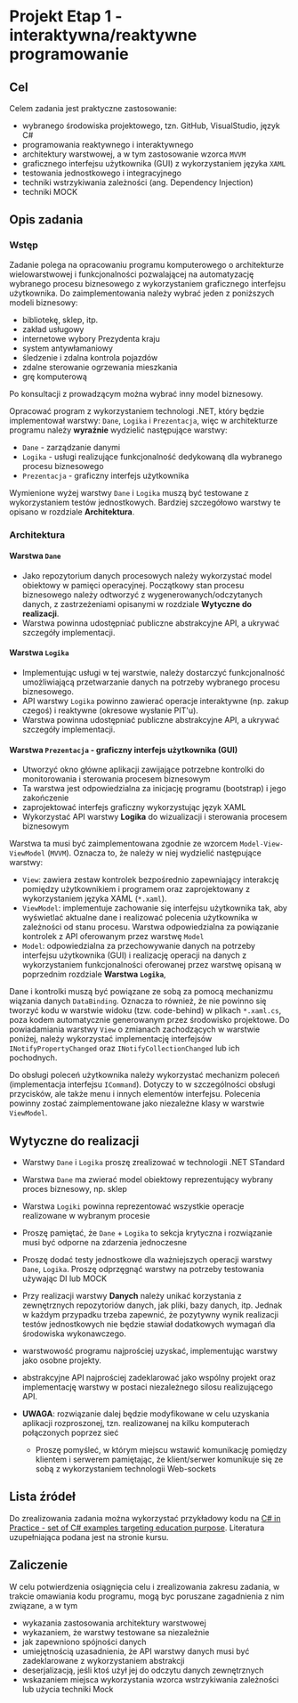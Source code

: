 # Projekt Etap 1 - interaktywna/reaktywne programowanie

## Cel

Celem zadania jest praktyczne zastosowanie:

- wybranego środowiska projektowego, tzn. GitHub, VisualStudio, język C#
- programowania reaktywnego i interaktywnego
- architektury warstwowej, a w tym zastosowanie wzorca `MVVM`
- graficznego interfejsu użytkownika (GUI) z wykorzystaniem języka `XAML`
- testowania jednostkowego i integracyjnego
- techniki wstrzykiwania zależności (ang. Dependency Injection)
- techniki MOCK

## Opis zadania

### Wstęp

Zadanie polega na opracowaniu programu komputerowego o architekturze wielowarstwowej i funkcjonalności pozwalającej na automatyzację wybranego procesu biznesowego z wykorzystaniem graficznego interfejsu użytkownika. Do zaimplementowania należy wybrać jeden z poniższych modeli biznesowy:

- bibliotekę, sklep, itp.
- zakład usługowy
- internetowe wybory Prezydenta kraju
- system antywłamaniowy
- śledzenie i zdalna kontrola pojazdów
- zdalne sterowanie ogrzewania mieszkania
- grę komputerową

Po konsultacji z prowadzącym można wybrać inny model biznesowy.

Opracować program z wykorzystaniem technologi .NET, który będzie implementował warstwy: `Dane`, `Logika` i `Prezentacja`, więc w architekturze programu należy **wyraźnie** wydzielić następujące warstwy:

- `Dane` - zarządzanie danymi
- `Logika` - usługi realizujące funkcjonalność dedykowaną dla wybranego procesu biznesowego
- `Prezentacja` - graficzny interfejs użytkownika

Wymienione wyżej warstwy `Dane` i `Logika` muszą być testowane z wykorzystaniem testów jednostkowych. Bardziej szczegółowo warstwy te opisano w rozdziale **Architektura**.

### Architektura

#### Warstwa `Dane`

- Jako repozytorium danych procesowych należy wykorzystać model obiektowy w pamięci operacyjnej. Początkowy stan procesu biznesowego należy odtworzyć z wygenerowanych/odczytanych danych, z zastrzeżeniami opisanymi w rozdziale **Wytyczne do realizacji**.
- Warstwa powinna udostępniać publiczne abstrakcyjne API, a ukrywać szczegóły implementacji.

#### Warstwa `Logika`

- Implementując usługi w tej warstwie, należy dostarczyć funkcjonalność umożliwiającą przetwarzanie danych na potrzeby wybranego procesu biznesowego.
- API warstwy `Logika` powinno zawierać operacje interaktywne (np. zakup czegoś) i reaktywne (okresowe wysłanie PIT'u).
- Warstwa powinna udostępniać publiczne abstrakcyjne API, a ukrywać szczegóły implementacji.

#### Warstwa `Prezentacja` - graficzny interfejs użytkownika (GUI)

- Utworzyć okno główne aplikacji zawijające potrzebne kontrolki do monitorowania i sterowania procesem biznesowym
- Ta warstwa jest odpowiedzialna za inicjację programu (bootstrap) i jego zakończenie
- zaprojektować interfejs graficzny wykorzystując język XAML
- Wykorzystać API warstwy **Logika** do wizualizacji i sterowania procesem biznesowym

Warstwa ta musi być zaimplementowana zgodnie ze wzorcem `Model-View-ViewModel` (`MVVM`). Oznacza to, że należy w niej wydzielić następujące warstwy:

- `View`: zawiera zestaw kontrolek bezpośrednio zapewniający interakcję pomiędzy użytkownikiem i programem oraz zaprojektowany z wykorzystaniem języka XAML (`*.xaml`).
- `ViewModel`: implementuje zachowanie się interfejsu użytkownika tak, aby wyświetlać aktualne dane i realizować polecenia użytkownika w zależności od stanu procesu. Warstwa odpowiedzialna za powiązanie kontrolek z API oferowanym przez warstwę `Model`
- `Model`: odpowiedzialna za przechowywanie danych na potrzeby interfejsu użytkownika (GUI) i realizację operacji na danych z wykorzystaniem funkcjonalności oferowanej przez warstwę opisaną w poprzednim rozdziale **Warstwa `Logika`**,

Dane i kontrolki muszą być powiązane ze sobą za pomocą mechanizmu wiązania danych `DataBinding`. Oznacza to również, że nie powinno się tworzyć kodu w warstwie widoku (tzw. code-behind) w plikach `*.xaml.cs`, poza kodem automatycznie generowanym przez środowisko projektowe. Do powiadamiania warstwy `View` o zmianach zachodzących w warstwie poniżej, należy wykorzystać implementację interfejsów `INotifyPropertyChanged` oraz `INotifyCollectionChanged` lub ich pochodnych.

Do obsługi poleceń użytkownika należy wykorzystać mechanizm poleceń (implementacja interfejsu `ICommand`). Dotyczy to w szczególności obsługi przycisków, ale także menu i innych elementów interfejsu. Polecenia powinny zostać zaimplementowane jako niezależne klasy w warstwie `ViewModel`.

## Wytyczne do realizacji

- Warstwy `Dane` i `Logika` proszę zrealizować w technologii .NET STandard
- Warstwa `Dane` ma zwierać model obiektowy reprezentujący wybrany proces biznesowy, np. sklep
- Warstwa `Logiki` powinna reprezentować wszystkie operacje realizowane w wybranym procesie
- Proszę pamiętać, że `Dane` + `Logika` to sekcja krytyczna i rozwiązanie musi być odporne na zdarzenia jednoczesne
- Proszę dodać testy jednostkowe dla ważniejszych operacji warstwy `Dane`, `Logika`. Proszę odprzęgnąć warstwy na potrzeby testowania używając DI lub MOCK
- Przy realizacji warstwy **Danych** należy unikać korzystania z zewnętrznych repozytoriów danych, jak pliki, bazy danych, itp. Jednak w każdym przypadku trzeba zapewnić, że pozytywny wynik realizacji testów jednostkowych nie będzie stawiał dodatkowych wymagań dla środowiska wykonawczego.
- warstwowość programu najprościej uzyskać, implementując warstwy jako osobne projekty.
- abstrakcyjne API najprościej zadeklarować jako wspólny projekt oraz implementację warstwy w postaci niezależnego silosu realizującego API.

- **UWAGA**: rozwiązanie dalej będzie modyfikowane w celu uzyskania aplikacji rozproszonej, tzn. realizowanej na kilku komputerach połączonych poprzez sieć
  - Proszę pomyśleć, w którym miejscu wstawić komunikację pomiędzy klientem i serwerem pamiętając, że klient/serwer komunikuje się ze sobą z wykorzystaniem technologii Web-sockets

## Lista źródeł

Do zrealizowania zadania można wykorzystać przykładowy kodu na [C# in Practice - set of C# examples targeting education purpose](https://github.com/mpostol/TP). Literatura uzupełniająca podana jest na stronie kursu.

## Zaliczenie

 W celu potwierdzenia osiągnięcia celu i zrealizowania zakresu zadania, w trakcie omawiania kodu programu, mogą byc poruszane zagadnienia z nim związane, a w tym

- wykazania zastosowania architektury warstwowej
- wykazaniem, że warstwy testowane sa niezależnie
- jak zapewniono spójności danych
- umiejętnością uzasadnienia, że API warstwy danych musi być zadeklarowane z wykorzystaniem abstrakcji
- deserjalizacją, jeśli ktoś użył jej do odczytu danych zewnętrznych
- wskazaniem miejsca wykorzystania wzorca wstrzykiwania zależności lub użycia techniki Mock
